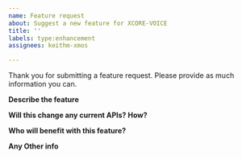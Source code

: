 ```yaml
---
name: Feature request
about: Suggest a new feature for XCORE-VOICE
title: ''
labels: type:enhancement
assignees: keithm-xmos

---
```


Thank you for submitting a feature request. Please provide as much information you can.

**Describe the feature**

**Will this change any current APIs? How?**

**Who will benefit with this feature?**

**Any Other info**
